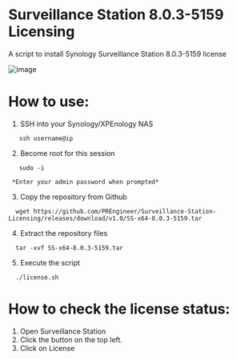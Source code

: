 # Surveillance Station 8.0.3-5159 Licensing
 A script to install Synology Surveillance Station 8.0.3-5159 license

![image](https://user-images.githubusercontent.com/6334069/204353368-7ae3057c-fc69-40ec-bf4a-589972169ee5.png)


# How to use:

1. SSH into your Synology/XPEnology NAS
````
   ssh username@ip
````
2. Become root for this session
````
   sudo -i
````
     *Enter your admin password when prompted*
   
3. Copy the repository from Github
````
  wget https://github.com/PREngineer/Surveillance-Station-Licensing/releases/download/v1.0/SS-x64-8.0.3-5159.tar
````
4. Extract the repository files
````
  tar -xvf SS-x64-8.0.3-5159.tar
````
5. Execute the script
````
  ./license.sh
````

# How to check the license status:

1. Open Surveillance Station
2. Click the button on the top left.
3. Click on License
